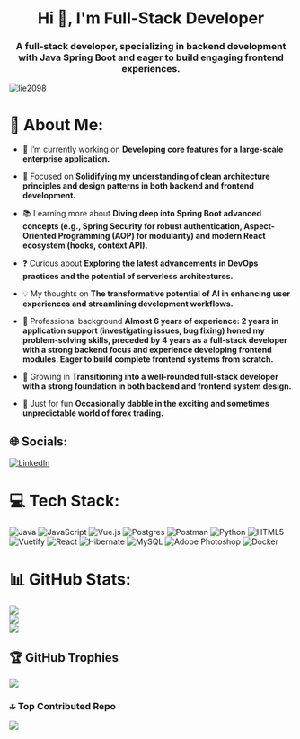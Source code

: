 <h1 align="center">Hi 👋, I'm Full-Stack Developer</h1>
<h3 align="center">A full-stack developer, specializing in backend development with Java Spring Boot and eager to build engaging frontend experiences.</h3>

<p align="left"> <img src="https://komarev.com/ghpvc/?username=lie2098&label=Profile%20views&color=0e75b6&style=flat" alt="lie2098" /> </p>

# 💫 About Me:

- 🔭 I’m currently working on **Developing core features for a large-scale enterprise application.**

- 🧠 Focused on **Solidifying my understanding of clean architecture principles and design patterns in both backend and frontend development.**

- 📚 Learning more about **Diving deep into Spring Boot advanced concepts (e.g., Spring Security for robust authentication, Aspect-Oriented Programming (AOP) for modularity) and modern React ecosystem (hooks, context API).**

- ❓ Curious about **Exploring the latest advancements in DevOps practices and the potential of serverless architectures.**

- 💡 My thoughts on **The transformative potential of AI in enhancing user experiences and streamlining development workflows.**

- 💼 Professional background **Almost 6 years of experience: 2 years in application support (investigating issues, bug fixing) honed my problem-solving skills, preceded by 4 years as a full-stack developer with a strong backend focus and experience developing frontend modules. Eager to build complete frontend systems from scratch.**

- 🌱 Growing in **Transitioning into a well-rounded full-stack developer with a strong foundation in both backend and frontend system design.**

- 🤪 Just for fun **Occasionally dabble in the exciting and sometimes unpredictable world of forex trading.**

## 🌐 Socials:
[![LinkedIn](https://img.shields.io/badge/LinkedIn-%230077B5.svg?logo=linkedin&logoColor=white)](https://linkedin.com/in/lyrol-lorenzo-210b90226) 

# 💻 Tech Stack:
![Java](https://img.shields.io/badge/java-%23ED8B00.svg?style=for-the-badge&logo=openjdk&logoColor=white) ![JavaScript](https://img.shields.io/badge/javascript-%23323330.svg?style=for-the-badge&logo=javascript&logoColor=%23F7DF1E) ![Vue.js](https://img.shields.io/badge/vue.js-%2335495e.svg?style=for-the-badge&logo=vuedotjs&logoColor=%234FC08D) ![Postgres](https://img.shields.io/badge/postgres-%23316192.svg?style=for-the-badge&logo=postgresql&logoColor=white) ![Postman](https://img.shields.io/badge/Postman-FF6C37?style=for-the-badge&logo=postman&logoColor=white) ![Python](https://img.shields.io/badge/python-3670A0?style=for-the-badge&logo=python&logoColor=ffdd54) ![HTML5](https://img.shields.io/badge/html5-%23E34F26.svg?style=for-the-badge&logo=html5&logoColor=white) ![Vuetify](https://img.shields.io/badge/Vuetify-1867C0?style=for-the-badge&logo=vuetify&logoColor=AEDDFF) ![React](https://img.shields.io/badge/react-%2320232a.svg?style=for-the-badge&logo=react&logoColor=%2361DAFB) ![Hibernate](https://img.shields.io/badge/Hibernate-59666C?style=for-the-badge&logo=Hibernate&logoColor=white) ![MySQL](https://img.shields.io/badge/mysql-4479A1.svg?style=for-the-badge&logo=mysql&logoColor=white) ![Adobe Photoshop](https://img.shields.io/badge/adobe%20photoshop-%2331A8FF.svg?style=for-the-badge&logo=adobe%20photoshop&logoColor=white) ![Docker](https://img.shields.io/badge/docker-%230db7ed.svg?style=for-the-badge&logo=docker&logoColor=white)

# 📊 GitHub Stats:
![](https://github-readme-stats.vercel.app/api?username=lie2098&theme=midnight-purple&hide_border=false&include_all_commits=true&count_private=true)<br/>
![](https://nirzak-streak-stats.vercel.app/?user=lie2098&theme=midnight-purple&hide_border=false)<br/>
![](https://github-readme-stats.vercel.app/api/top-langs/?username=lie2098&theme=midnight-purple&hide_border=false&include_all_commits=true&count_private=true&layout=compact)

## 🏆 GitHub Trophies
![](https://github-profile-trophy.vercel.app/?username=lie2098&theme=tokyonight&no-frame=false&no-bg=true&margin-w=4)

### 🔝 Top Contributed Repo
![](https://github-contributor-stats.vercel.app/api?username=lie2098&limit=5&theme=midnight-purple&combine_all_yearly_contributions=true)

